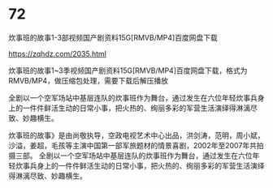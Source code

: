 # 72
炊事班的故事1-3部视频国产剧资料15G[RMVB/MP4]百度网盘下载

https://zqhdz.com/2035.html

炊事班的故事1~3季视频国产剧资料15G[RMVB/MP4]百度网盘下载，格式为RMVB/MP4，做压缩包处理，需要下载后解压播放

全剧以一个空军场站中基层连队的炊事班作为舞台，通过发生在六位年轻炊事兵身上的一件件鲜活生动的日常小事，把火热的、绚丽多彩的军营生活演绎得淋漓尽致、妙趣横生。

炊事班的故事》是由尚敬执导，空政电视艺术中心出品，洪剑涛，范明，周小斌，沙溢，姜超，毛孩等主演中国第一部军旅题材的情景喜剧，2002年至2007年共拍摄三部。
全剧以一个空军场站中基层连队的炊事班作为舞台，通过发生在六位年轻炊事兵身上的一件件鲜活生动的日常小事，把火热的、绚丽多彩的军营生活演绎得淋漓尽致、妙趣横生。

